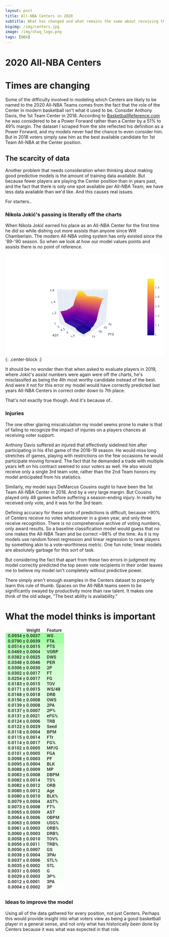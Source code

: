 ```yaml
---
layout: post
title: All-NBA Centers in 2020
subtitle: What has changed and what remains the same about receiving this honor.
bigimg: /img/centers.jpg
image: /img/shaq_logo.png
tags: [NBA]
---
```


# 2020 All-NBA Centers
# Times are changing

Some of the difficulty involved in modeling which Centers are likely to be named to the 2020 All-NBA Teams comes from the fact that the role of the Center in modern basketball isn't what it used to be. Consider Anthony Davis, the 1st Team Center in 2018. According to [BasketballReference.com](https://www.basketball-reference.com/players/d/davisan02.html#all_pbp) he was considered to be a Power Forward rather than a Center by a 51% to 49% margin. The dataset I scraped from the site reflected his definition as a Power Forward, and my models never had the chance to even consider him. But in 2018 voters simply saw him as the best available candidate for 1st Team All-NBA at the Center position.

## The scarcity of data
Another problem that needs consideration when thinking about making good predictive models is the amount of training data available. But because fewer players are playing the Center position than in years past, and the fact that there is only one spot available per All-NBA Team, we have less data available than we'd like. And this causes real issues.

For starters..

### Nikola Jokić's passing is literally off the charts
When Nikola Jokić earned his place as an All-NBA Center for the first time he did so while dishing out more assists than anyone since Wilt Chamberlain. The modern All-NBA voting system has only existed since the '89-'90 season. So when we look at how our model values points and assists there is _no_ point of reference.

![Graph](/img/PTS_AST.png){: .center-block :}

It should be no wonder then that when asked to evaluate players in 2019, where Jokić's assist numbers were again were off the charts, he's misclassifed as being the 4th most worthy candidate instead of the best. And were it not for this error my model would have correctly predicted last years All-NBA Centers in correct order down to 7th place.

That's not exactly true though. And it's because of..

### Injuries

The one other glaring miscalculation my model seems prone to make is that of failing to recognize the impact of injuries on a players chances at receiving voter support.

Anthony Davis suffered an injured that effectively sidelined him after participating in his 41st game of the 2018-19 season. He would miss long stretches of games, playing with restrictions on the few occasions he would participate moving forward. The fact that he demanded a trade with multiple years left on his contract seemed to sour voters as well. He also would receive only a single 3rd team vote, rather than the 2nd Team honors my model anticipated from his statistics.

Similarly, my model says DeMarcus Cousins ought to have been the 1st Team All-NBA Center in 2018. And by a very large margin. But Cousins played only 48 games before suffering a season-ending injury. In reality he received only vote, and it was for the 3rd team.

Defining accuracy for these sorts of predictions is difficult, because >90% of Centers receive no votes whatsoever in a given year, and only three receive recognition. There is no comprehensive archive of voting numbers, only award results. So a baseline classification model would guess that no one makes the All-NBA Team and be correct ~98% of the time. As it is my models use random forest regression and linear regression to rank players by something akin to a vote-worthiness metric. One fun note; linear models are absolutely garbage for this sort of task.

But considering the fact that apart from these two errors in judgment my model correctly predicted the top seven vote recipients in their order leaves me to believe my model isn't completely without predictive power.

There simply aren't enough examples in the Centers dataset to properly learn this rule of thumb. Spaces on the All-NBA teams seem to be significantly swayed by productivity more than raw talent. It makes one think of the old adage, "The best ability is availability."

# What the model thinks is important
![Graph](/img/nba_feature_weights.png)


### Ideas to improve the model

Using all of the data gathered for every position, not just Centers. Perhaps this would provide insight into what voters view as being a good basketball player in a general sense, and not only what has historically been done by Centers because it was what was expected in that role.

